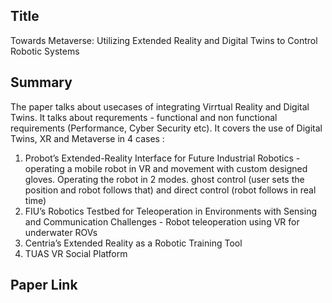 ## Title
Towards Metaverse: Utilizing Extended Reality and Digital Twins to Control Robotic Systems

## Summary
The paper talks about usecases of integrating Virrtual Reality and Digital Twins. It talks about requrements - functional and non functional requirements (Performance, Cyber Security etc).
It covers the use of Digital Twins, XR and Metaverse in 4 cases :

1. Probot’s Extended-Reality Interface for Future Industrial Robotics - operating a mobile robot in VR and movement with custom designed gloves. Operating the robot in 2 modes. ghost control (user sets the position and robot follows that) and direct control (robot follows in real time)
2. FIU’s Robotics Testbed for Teleoperation in Environments with Sensing and
Communication Challenges - Robot teleoperation using VR for underwater ROVs
3. Centria’s Extended Reality as a Robotic Training Tool
4. TUAS VR Social Platform

## Paper Link
[](https://www.researchgate.net/publication/371057057_Towards_Metaverse_Utilizing_Extended_Reality_and_Digital_Twins_to_Control_Robotic_Systems)

